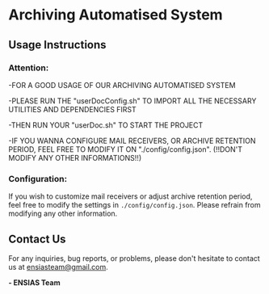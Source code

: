 # Archiving Automatised System

## Usage Instructions

### Attention:

-FOR A GOOD USAGE OF OUR ARCHIVING AUTOMATISED SYSTEM

-PLEASE RUN THE "userDocConfig.sh" TO IMPORT ALL THE NECESSARY UTILITIES AND DEPENDENCIES FIRST

-THEN RUN YOUR "userDoc.sh" TO START THE PROJECT

-IF YOU WANNA CONFIGURE MAIL RECEIVERS, OR ARCHIVE RETENTION PERIOD, FEEL FREE TO MODIFY IT ON "./config/config.json". (!!DON'T MODIFY ANY OTHER INFORMATIONS!!)

### Configuration:

If you wish to customize mail receivers or adjust archive retention period, feel free to modify the settings in `./config/config.json`. Please refrain from modifying any other information.

## Contact Us

For any inquiries, bug reports, or problems, please don't hesitate to contact us at [ensiasteam@gmail.com](mailto:ensiasteam@gmail.com).

**- ENSIAS Team**
